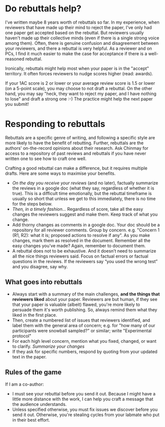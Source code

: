 # Do rebuttals help?
I've written maybe 8 years worth of rebuttals so far. In my experience, when reviewers that have made up their mind to reject the paper, I've only had one paper get accepted based on the rebuttal. But reviewers usually haven't made up their collective minds (even if there is a single strong voice among them). Often, there is genuine confusion and disagreement between your reviewers, and there a rebuttal is very helpful. As a reviewer and on PCs, I find it much easier to make the case for acceptance if there is a well-reasoned rebuttal. 

Ironically, rebuttals might help most when your paper is in the "accept" territory. It often forces reviewers to nudge scores higher (read: awards). 

If your 1AC score is 2 or lower or your average review score is 1.5 or lower (on a 5-point scale), you may choose to not draft a rebuttal. On the other hand, you may say "heck, they want to reject my paper, and I have nothing to lose" and draft a strong one :-) The practice might help the next paper you submit!

# Responding to rebuttals
Rebuttals are a specific genre of writing, and following a specific style are more likely to have the benefit of rebutting. Further, rebuttals are the authors' on-the-record opinions about their research. Ask Chinmay for access to a repository of past reviews and rebuttals if you have never written one to see how to craft one well. 

Crafting a good rebuttal can make a difference, but it requires multiple drafts. Here are some ways to maximise your benefits.

* *On the day you receive your reviews* (and no later), factually summarize the reviews in a google doc (what they say, regardless of whether it is true). This is a difficult time emotionally, but the rebuttal timeframe is usually so short that unless we get to this immediately, there is no time for the steps below.
* *Then, in a timely fashion...* Regardless of score, take all the easy changes the reviewers suggest and make them. Keep track of what you change. 
* Add thorny changes as comments in a google doc. Your doc should be a repository for all reviewer comments. Group by concern. e.g. "Concern 1 (R1, R2):  what it is;  proposed actions to resolve if any". As you make changes, mark them as resolved in the document. Remember all the easy changes you've made? Again, remember to document them. 
* A rebuttal does not to be exhaustive. And it doesn’t need to summarize all the nice things reviewers said. Focus on factual errors or factual questions in the reviews. If the reviewers say “you used the wrong test” and you disagree, say why.

## What goes into rebuttals
* Always start with a summary of the main challenges, **and the things that reviewers liked** about your paper. Reviewers are but human, if they see that your paper is valuable (albeit) flawed, you're more likely to persuade them it's worth publishing. So, always remind them what they liked in the first place. 
* Then, create a numbered list of issues that reviewers identified, and label them with the general area of concern; e.g. for "how many of our participants were snowball sampled?" or similar; write "Experimental protocol"
* For each high level concern, mention what you fixed, changed, or want to clarify. *Summarize your changes*
* If they ask for specific numbers, respond by quoting from your updated text in the paper. 

## Rules of the game
If I am a co-author: 
* I must see your rebuttal before you send it out. Because I might have a little more distance with the work, I can help you craft a message that the audience understands.
* Unless specified otherwise, you must fix issues we discover before you send it out. Otherwise, you're stealing cycles from your labmate who put in their best effort.
